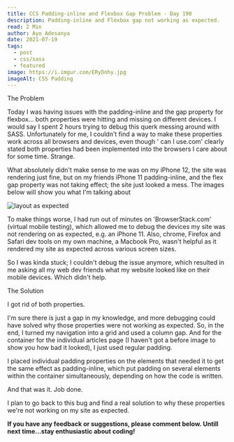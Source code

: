 ```yaml
---
title: CCS Padding-inline and Flexbox Gap Problem - Day 190
description: Padding-inline and Flexbox gap not working as expected.
read: 2 Min
author: Ayo Adesanya
date: 2021-07-19
tags:
  - post
  - css/sass
  - featured
image: https://i.imgur.com/ERyDnhy.jpg
imageAlt: CSS Padding
---
```


<div class="snippet__title text-gradient article-special-case bold">The Problem</div>

<p>Today I was having issues with the padding-inline and the gap property for flexbox… both properties were hitting and missing on different devices. I would say I spent 2 hours trying to debug this querk messing around with SASS. Unfortunately for me, I couldn't find a way to make these properties work across all browsers and devices, even though ' can I use.com' clearly stated both properties had been implemented into the browsers I care about for some time. Strange.</p>

<p>What absolutely didn't make sense to me was on my iPhone 12, the site was rendering just fine, but on my friends iPhone 11 padding-inline, and the flex gap property was not taking effect; the site just looked a mess. The images below will show you what I'm talking about</p>

<div class="image-block">

<img class="blog-img--2" style="" src="https://i.imgur.com/jhIEs4p.jpg" alt="layout as expected" title="layout as expected" />

</div>

<p>To make things worse, I had run out of minutes on 'BrowserStack.com' (virtual mobile testing), which allowed me to debug the devices my site was not rendering on as expected, e.g. an iPhone 11. Also, chrome, Firefox and Safari dev tools on my own machine, a Macbook Pro, wasn't helpful as it rendered my site as expected across various screen sizes.</p>

<p>So I was kinda stuck; I couldn't debug the issue anymore, which resulted in me asking all my web dev friends what my website looked like on their mobile devices. Which didn't help.</p>

<div class="snippet__title text-gradient article-special-case bold">The Solution</div>

<p>I got rid of both properties.</p>

<p>I'm sure there is just a gap in my knowledge, and more debugging could have solved why those properties were not working as expected. So, in the end, I turned my navigation into a grid and used a column gap. And for the container for the individual articles page (I haven't got a before image to show you how bad it looked), I just used regular padding.</p>

<p>I placed individual padding properties on the elements that needed it to get the same effect as padding-inline, which put padding on several elements within the container simultaneously, depending on how the code is written.</p>

<p>And that was it. Job done.</p>

<p>I plan to go back to this bug and find a real solution to why these properties we're not working on my site as expected.</p>

<p><b>If you have any feedback or suggestions, please comment below. Untill next time...stay enthusiastic about coding!</b></p>
